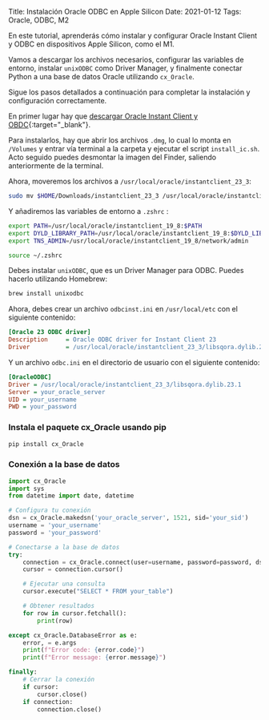 Title: Instalación Oracle ODBC en Apple Silicon
Date: 2021-01-12
Tags: Oracle, ODBC, M2

En este tutorial, aprenderás cómo instalar y configurar Oracle Instant Client y ODBC en dispositivos Apple Silicon, como el M1.

Vamos a descargar los archivos necesarios, configurar las variables de entorno, instalar `unixODBC` como Driver Manager, y finalmente conectar Python a una base de datos Oracle utilizando `cx_Oracle`. 

Sigue los pasos detallados a continuación para completar la instalación y configuración correctamente.

En primer lugar hay que [descargar Oracle Instant Client y OBDC](https://www.oracle.com/database/technologies/instant-client/macos-arm64-downloads.html){:target="_blank"}.

Para instalarlos, hay que abrir los archivos `.dmg`, lo cual lo monta en `/Volumes` y entrar vía terminal a la carpeta y ejecutar el script `install_ic.sh`. Acto seguido puedes desmontar la imagen del Finder, saliendo anteriormente de la terminal.

Ahora, moveremos los archivos a `/usr/local/oracle/instantclient_23_3`:

```sh
sudo mv $HOME/Downloads/instantclient_23_3 /usr/local/oracle/instantclient_23_3
```

Y añadiremos las variables de entorno a `.zshrc` :

```sh
export PATH=/usr/local/oracle/instantclient_19_8:$PATH
export DYLD_LIBRARY_PATH=/usr/local/oracle/instantclient_19_8:$DYLD_LIBRARY_PATH
export TNS_ADMIN=/usr/local/oracle/instantclient_19_8/network/admin
```

```sh
source ~/.zshrc
```

Debes instalar `unixODBC`, que es un Driver Manager para ODBC. Puedes hacerlo utilizando Homebrew:

```sh
brew install unixodbc
```

Ahora, debes crear un archivo `odbcinst.ini` en `/usr/local/etc` con el siguiente contenido:

```ini
[Oracle 23 ODBC driver]
Description     = Oracle ODBC driver for Instant Client 23
Driver          = /usr/local/oracle/instantclient_23_3/libsqora.dylib.23.1
```

Y un archivo `odbc.ini` en el directorio de usuario con el siguiente contenido:

```ini
[OracleODBC]
Driver = /usr/local/oracle/instantclient_23_3/libsqora.dylib.23.1
Server = your_oracle_server
UID = your_username
PWD = your_password
```

### Instala el paquete cx_Oracle usando pip

```sh
pip install cx_Oracle
```

### Conexión a la base de datos

```python
import cx_Oracle
import sys
from datetime import date, datetime

# Configura tu conexión
dsn = cx_Oracle.makedsn('your_oracle_server', 1521, sid='your_sid')
username = 'your_username'
password = 'your_password'

# Conectarse a la base de datos
try:
    connection = cx_Oracle.connect(user=username, password=password, dsn=dsn)
    cursor = connection.cursor()

    # Ejecutar una consulta
    cursor.execute("SELECT * FROM your_table")

    # Obtener resultados
    for row in cursor.fetchall():
        print(row)

except cx_Oracle.DatabaseError as e:
    error, = e.args
    print(f"Error code: {error.code}")
    print(f"Error message: {error.message}")

finally:
    # Cerrar la conexión
    if cursor:
        cursor.close()
    if connection:
        connection.close()
```